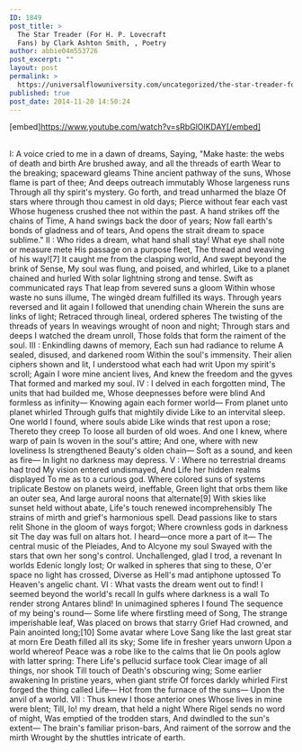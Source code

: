 ```yaml
---
ID: 1849
post_title: >
  The Star Treader (For H. P. Lovecraft
  Fans) by Clark Ashton Smith, , Poetry
author: abbie04m553726
post_excerpt: ""
layout: post
permalink: >
  https://universalflowuniversity.com/uncategorized/the-star-treader-for-h-p-lovecraft-fans-by-clark-ashton-smith-poetry/
published: true
post_date: 2014-11-20 14:50:24
---
```

[embed]https://www.youtube.com/watch?v=sRbGlOlKDAY[/embed]</br></br>
<p>I:   A voice cried to me in a dawn of dreams,
Saying, "Make haste: the webs of death and birth
Are brushed away, and all the threads of earth
Wear to the breaking; spaceward gleams
Thine ancient pathway of the suns,
Whose flame is part of thee;
And deeps outreach immutably
Whose largeness runs
Through all thy spirit's mystery.
Go forth, and tread unharmed the blaze
Of stars where through thou camest in old days;
Pierce without fear each vast
Whose hugeness crushed thee not within the past.
A hand strikes off the chains of Time,
A hand swings back the door of years;
Now fall earth's bonds of gladness and of tears,
And opens the strait dream to space sublime."
II  :
Who rides a dream, what hand shall stay!
What eye shall note or measure mete
His passage on a purpose fleet,
The thread and weaving of his way![7]
It caught me from the clasping world,
And swept beyond the brink of Sense,
My soul was flung, and poised, and whirled,
Like to a planet chained and hurled
With solar lightning strong and tense.
Swift as communicated rays
That leap from severed suns a gloom
Within whose waste no suns illume,
The wingèd dream fulfilled its ways.
Through years reversed and lit again
I followed that unending chain
Wherein the suns are links of light;
Retraced through lineal, ordered spheres
The twisting of the threads of years
In weavings wrought of noon and night;
Through stars and deeps I watched the dream unroll,
Those folds that form the raiment of the soul.
III   :
Enkindling dawns of memory,
Each sun had radiance to relume
A sealed, disused, and darkened room
Within the soul's immensity.
Their alien ciphers shown and lit,
I understood what each had writ
Upon my spirit's scroll;
Again I wore mine ancient lives,
And knew the freedom and the gyves
That formed and marked my soul.
IV   : 
I delved in each forgotten mind,
The units that had builded me,
Whose deepnesses before were blind
And formless as infinity—
Knowing again each former world—
From planet unto planet whirled
Through gulfs that mightily divide
Like to an intervital sleep.
One world I found, where souls abide
Like winds that rest upon a rose;
Thereto they creep
To loose all burden of old woes.
And one I knew, where warp of pain
Is woven in the soul's attire;
And one, where with new loveliness
Is strengthened Beauty's olden chain—
Soft as a sound, and keen as fire—
In light no darkness may depress.
V   :
Where no terrestrial dreams had trod
My vision entered undismayed,
And Life her hidden realms displayed
To me as to a curious god.
Where colored suns of systems triplicate
Bestow on planets weird, ineffable,
Green light that orbs them like an outer sea,
And large auroral noons that alternate[9]
With skies like sunset held without abate,
Life's touch renewed incomprehensibly
The strains of mirth and grief's harmonious spell.
Dead passions like to stars relit
Shone in the gloom of ways forgot;
Where crownless gods in darkness sit
The day was full on altars hot.
I heard—once more a part of it—
The central music of the Pleiades,
And to Alcyone my soul
Swayed with the stars that own her song's control.
Unchallenged, glad I trod, a revenant
In worlds Edenic longly lost;
Or walked in spheres that sing to these,
O'er space no light has crossed,
Diverse as Hell's mad antiphone uptossed
To Heaven's angelic chant.
VI  :
What vasts the dream went out to find!
I seemed beyond the world's recall
In gulfs where darkness is a wall
To render strong Antares blind!
In unimagined spheres I found
The sequence of my being's round—
Some life where firstling meed of Song,
The strange imperishable leaf,
Was placed on brows that starry Grief
Had crowned, and Pain anointed long;[10]
Some avatar where Love
Sang like the last great star at morn
Ere Death filled all its sky;
Some life in fresher years unworn
Upon a world whereof
Peace was a robe like to the calms that lie
On pools aglow with latter spring:
There Life's pellucid surface took
Clear image of all things, nor shook
Till touch of Death's obscuring wing;
Some earlier awakening
In pristine years, when giant strife
Of forces darkly whirled
First forged the thing called Life—
Hot from the furnace of the suns—
Upon the anvil of a world.
VII   :
Thus knew I those anterior ones
Whose lives in mine were blent;
Till, lo! my dream, that held a night
Where Rigel sends no word of might,
Was emptied of the trodden stars,
And dwindled to the sun's extent—
The brain's familiar prison-bars,
And raiment of the sorrow and the mirth
Wrought by the shuttles intricate of earth.</p>